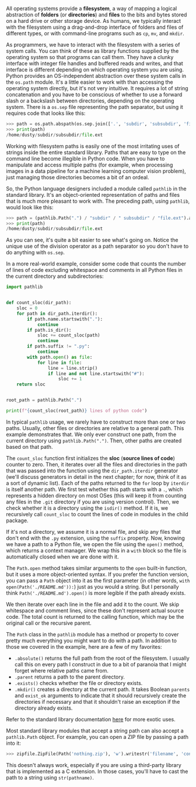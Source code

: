 All operating systems provide a **filesystem**, a way of mapping a logical abstraction of **folders** (or **directories**) and **files** to the bits and bytes stored  on a hard drive or other storage device. As humans, we typically  interact with the filesystem using a drag-and-drop interface of folders  and files of different types, or with command-line programs such as `cp`, `mv`, and `mkdir`.

As  programmers, we have to interact with the filesystem with a series of  system calls. You can think of these as library functions supplied by  the operating system so that programs can call them. They have a clunky  interface with integer file handles and buffered reads and writes, and  that interface is different depending on which operating system you are  using. Python provides an OS-independent abstraction over these system  calls in the `os.path` module. It's a little  easier to work with than accessing the operating system directly, but  it's not very intuitive. It requires a lot of string concatenation and  you have to be conscious of whether to use a forward slash or a  backslash between directories, depending on the operating system. There  is a `os.sep` file representing the path separator, but using it requires code that looks like this:

```python
>>> path = os.path.abspath(os.sep.join(['.', 'subdir', 'subsubdir', 'file.ext']))
>>> print(path)
/home/dusty/subdir/subsubdir/file.ext
```

Working  with filesystem paths is easily one of the most irritating uses of  strings inside the entire standard library. Paths that are easy to type  on the command  line become illegible in Python code. When you have to manipulate and  access multiple paths (for example, when processing images in a data  pipeline for a machine learning computer vision problem), just managing  those directories becomes a bit of an ordeal.

So, the Python language designers included a module called `pathlib`  in the standard library. It's an object-oriented representation of  paths and files that is much more pleasant to work with. The preceding  path, using `pathlib`, would look like this:

```python
>>> path = (pathlib.Path(".") / "subdir" / " subsubdir" / "file.ext").absolute()
>>> print(path)
/home/dusty/subdir/subsubdir/file.ext
```

As  you can see, it's quite a bit easier to see what's going on. Notice the  unique use of the division operator as a path separator so you don't  have to do anything with `os.sep`.

In a  more real-world example, consider some code that counts the number of  lines of code excluding whitespace and comments in all Python files in  the current directory and subdirectories:

```python
import pathlib


def count_sloc(dir_path):
    sloc = 0
    for path in dir_path.iterdir():
        if path.name.startswith("."):
            continue
        if path.is_dir():
            sloc += count_sloc(path)
            continue
        if path.suffix != ".py":
            continue
        with path.open() as file:
            for line in file:
                line = line.strip()
                if line and not line.startswith("#"):
                    sloc += 1
    return sloc


root_path = pathlib.Path(".")

print(f"{count_sloc(root_path)} lines of python code")
```

In typical `pathlib` usage, we rarely have to construct  more than one or two paths. Usually, other files or directories are  relative to a general path. This example demonstrates that. We only ever  construct one path, from the current directory using `pathlib.Path(".")`. Then, other paths are created based on that path.

The `count_sloc` function first initializes the **sloc** (**source lines of code**) counter to zero. Then, it iterates over all the files and directories in the path that was passed into the function using the `dir_path.iterdir`  generator (we'll discuss generators in detail in the next chapter; for  now, think of it as a sort of dynamic list). Each of the paths returned  to the `for` loop by `iterdir` is itself another path. We first test whether this path starts with a `.`, which represents a hidden directory on most OSes (this will keep it from counting any files in the `.git` directory if you are using version control). Then, we check whether it is a directory using the `isdir()`  method. If it is, we recursively call `count_sloc` to count the lines of code in modules in the child package.

If it's not a directory, we assume it is a normal file, and skip any files that don't end with the `.py` extension, using the `suffix` property. Now, knowing we have a path to a Python file, we open the file using the `open()` method, which returns a context manager. We wrap this in a `with` block so the file is automatically closed when we are done with it.

The `Path.open` method takes similar arguments to the `open` built-in function, but it uses a more object-oriented syntax. If you prefer the function version, you can pass a `Path` object into it as the first parameter (in other words, `with open(Path('./README.md')):`) just as you would a string. But I personally think `Path('./README.md').open()` is more legible if the path already exists.

We  then iterate over each line in the file and add it to the count. We  skip whitespace and comment lines, since these don't represent actual  source code. The total count is returned to the calling function, which may be the original call or the recursive parent.

The `Path` class in the `pathlib`  module has a method or property to cover pretty much everything you  might want to do with a path. In addition to those we covered in the  example, here are a few of my favorites:

- `.absolute()` returns the full path  from the root of the filesystem. I usually call this on every path I  construct in due to a bit of paranoia that I might forget where relative  paths came from.
- `.parent` returns a path to the parent directory.
- `.exists()` checks whether the file or directory exists.
- `.mkdir()` creates a directory at the current path. It takes Boolean `parents` and `exist_ok`  arguments to indicate that it should recursively create the directories  if necessary and that it shouldn't raise an exception if the directory  already exists.

Refer to the standard library documentation [here](<https://docs.python.org/3/library/pathlib.html>) for more exotic uses.

Most standard library modules that accept a string path can also accept a `pathlib.Path` object. For example, you can open a ZIP file by passing a path into it:

```python
>>> zipfile.ZipFile(Path('nothing.zip'), 'w').writestr('filename', 'contents')
```

This  doesn't always work, especially if you are using a third-party library  that is implemented as a C extension. In those cases, you'll have to  cast the path to a string using `str(pathname)`.